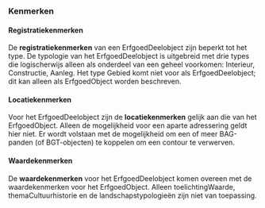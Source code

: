 ### Kenmerken

#### Registratiekenmerken
De **registratiekenmerken** van een ErfgoedDeelobject zijn beperkt tot het type. De typologie van het ErfgoedDeelobject is uitgebreid met drie types die logischerwijs alleen als onderdeel van een geheel voorkomen: Interieur, Constructie, Aanleg. Het type Gebied komt niet voor als ErfgoedDeelobject; dit kan alleen als ErfgoedObject worden beschreven.

#### Locatiekenmerken
Voor het ErfgoedDeelobject zijn de **locatiekenmerken** gelijk aan die van het ErfgoedObject. Alleen de mogelijkheid voor een aparte adressering geldt hier niet. Er wordt volstaan met de mogelijkheid om een of meer BAG-panden (of BGT-objecten) te koppelen om een contour te verwerven.

#### Waardekenmerken
De **waardekenmerken** voor het ErfgoedDeelobject komen overeen met de waardekenmerken voor het ErfgoedObject. Alleen toelichtingWaarde, themaCultuurhistorie en de landschapstypologieën zijn niet van toepassing.
